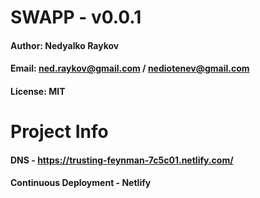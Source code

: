 # SWAPP - v0.0.1

#### Author: Nedyalko Raykov
#### Email: ned.raykov@gmail.com / nediotenev@gmail.com
#### License: MIT

# Project Info

#### DNS - https://trusting-feynman-7c5c01.netlify.com/
#### Continuous Deployment - Netlify

